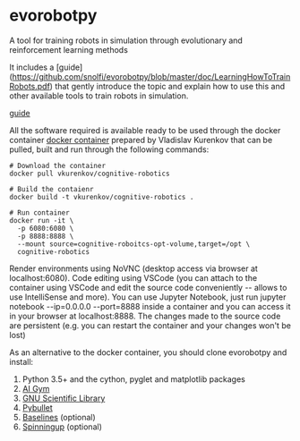 # evorobotpy
A tool for training robots in simulation through evolutionary and reinforcement learning methods

It includes a [guide] (https://github.com/snolfi/evorobotpy/blob/master/doc/LearningHowToTrainRobots.pdf) that gently introduce the topic and explain how to use this and other available tools to train robots in simulation.

[guide](github.com/snolfi/evorobotpy/blob/master/doc/LearningHowToTrainRobots.pdf)

All the software required is available ready to be used through the docker container [docker container](https://hub.docker.com/r/vkurenkov/cognitive-robotics) prepared by Vladislav Kurenkov that can be pulled, built and run through the following commands:

```
# Download the container
docker pull vkurenkov/cognitive-robotics

# Build the contaienr
docker build -t vkurenkov/cognitive-robotics .

# Run container
docker run -it \
  -p 6080:6080 \
  -p 8888:8888 \
  --mount source=cognitive-roboitcs-opt-volume,target=/opt \
  cognitive-robotics
```
Render environments using NoVNC (desktop access via browser at localhost:6080). Code editing using VSCode (you can attach to the container using VSCode and edit the source code conveniently -- allows to use IntelliSense and more). You can use Jupyter Notebook, just run jupyter notebook --ip=0.0.0.0 --port=8888 inside a container and you can access it in your browser at localhost:8888. The changes made to the source code are persistent (e.g. you can restart the container and your changes won't be lost)

As an alternative to the docker container, you should clone evorobotpy and install:
1) Python 3.5+ and the cython, pyglet and matplotlib packages
2) [AI Gym](gym.openai.com)
3) [GNU Scientific Library](https://www.gnu.org/software/gsl)
4) [Pybullet](https://pybullet.org/)
5) [Baselines](https://github.com/openai/baselines) (optional)
6) [Spinningup](https://spinningup.openai.com/) (optional)

